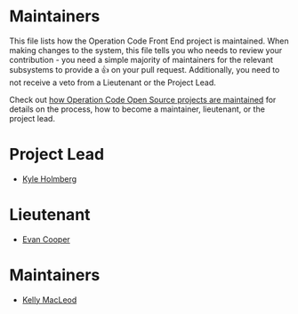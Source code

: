 # Maintainers 

This file lists how the Operation Code Front End project is maintained. When making changes to the system, this file tells you who needs to review your contribution - you need a simple majority of maintainers for the relevant subsystems to provide a 👍 on your pull request. Additionally, you need to not receive a veto from a Lieutenant or the Project Lead.

Check out [how Operation Code Open Source projects are maintained](https://github.com/OperationCode/START_HERE/blob/61cebc02875ef448679e1130d3a68ef2f855d6c4/open_source_maintenance_policy.md) for details on the process, how to become a maintainer, lieutenant, or the project lead.

# Project Lead

* [Kyle Holmberg](http://www.github.com/kylemh)

# Lieutenant

* [Evan Cooper](http://www.github.com/cooperbuilt)

# Maintainers

* [Kelly MacLeod](http://www.github.com/ksmacleod99)

